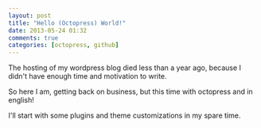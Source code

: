 ```yaml
---
layout: post
title: "Hello (Octopress) World!"
date: 2013-05-24 01:32
comments: true
categories: [octopress, github]
---
```


The hosting of my wordpress blog died less than a year ago, because I didn't have enough time and motivation to write.

So here I am, getting back on business, but this time with octopress and in english!

I'll start with some plugins and theme customizations in my spare time.